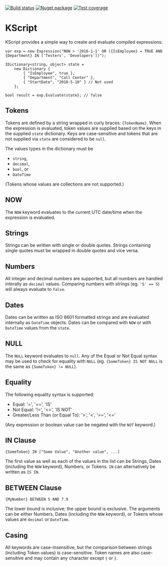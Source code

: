 [![Build status](https://img.shields.io/appveyor/ci/skonves/konves-kscript.svg?maxAge=2592000)](https://ci.appveyor.com/project/skonves/konves-kscript)
[![Nuget package](https://img.shields.io/nuget/v/Konves.Kscript.svg?maxAge=2592000)](https://www.nuget.org/packages/Konves.KScript/)
[![Test coverage](https://img.shields.io/coveralls/skonves/Konves.KScript.svg?maxAge=1000)](https://coveralls.io/github/skonves/Konves.KScript/)

# KScript
KScript provides a simple way to create and evaluate compiled expressions:

``` CSharp
var exp = new Expression("NOW > '2016-1-1' OR ({IsEmployee} = TRUE AND {Department} IN ['Testers', 'Developers'])");

IDictionary<string, object> state = 
    new Dictionary {
        { "IsEmployee", true },
        { "Department", "Call Center" },
        { "StartDate", "2010-5-10" } // Not used
    };

bool result = exp.Evaluate(state}; // false
```

## Tokens
Tokens are defined by a string wrapped in curly braces: `{TokenName}`.  When the expression
is evaluated, token values are supplied based on the keys in the supplied `state` dictionary.
Keys are case-sensitive and tokens that are not supplied via `state` are considered to be `null`.

The values types in the dictionary must be
* `string`,
* `decimal`,
* `bool`, or
* `DateTime`

(Tokens whose values are collections are not supported.)

## NOW
The `NOW` keyword evaluates to the current UTC date/time when the expression is evaluated.

## Strings
Strings can be written with single or double quotes.  Strings containing single quotes must be
wrapped in double quotes and vice versa.

## Numbers
All integer and decimal numbers are supported, but all numbers are handled interally as `decimal` values.
Comparing numbers with strings (eg. `'5' == 5`) will always evaluate to `false`.

## Dates
Dates can be written as ISO 8601 formatted strings and are evaluated internally as `DateTime` objects.
Dates can be compared with `NOW` or with `DateTime` values from the `state`.

## NULL
The `NULL` keyword evaluates to `null`.  Any of the Equal or Not Equal syntax may be used to check for
equality with `NULL` (eg. `{SomeToken} IS NOT NULL` is the same as `{SomeToken} != NULL`).

## Equality
The following equality syntax is supported:

* Equal: '=', '==', 'IS'
* Not Equal: '!=', '<>', 'IS NOT'
* Greater/Less Than (or Equal To): '>', '<', '>=', '<='

(Any expression or boolean value can be negated with the `NOT` keyword.)

## IN Clause
```
{SomeToken} IN ["Some Value", "Another value", ...]
```

The first value as well as each of the values in the list can be
Strings, Dates (including the `NOW` keyword), Numbers, or Tokens.  `IN` can alternatively be
written as `IS IN`.

## BETWEEN Clause
```
{MyNumber} BETWEEN 5 AND 7.9
```

The lower bound is inclusive; the upper bound is exclusive.  The arguments can be either
Numbers, Dates (including the `NOW` keyword), or Tokens whose values are `decimal` or `DateTime`.

## Casing
All keywords are case-insensitive, but the comparison between strings (including Token values) is
case-sensitive.  Token names are also case-sensitive and may contain any character except `{` or `}`.
